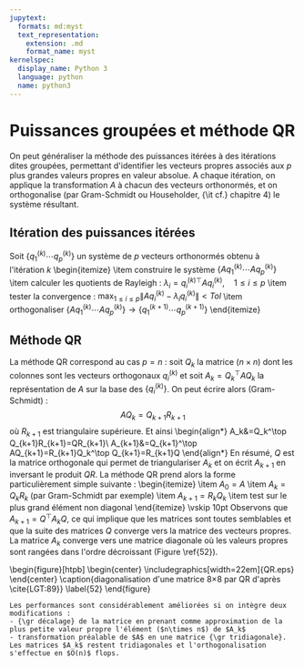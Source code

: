 ```yaml
---
jupytext:
  formats: md:myst
  text_representation:
    extension: .md
    format_name: myst
kernelspec:
  display_name: Python 3
  language: python
  name: python3
---
```

# Puissances groupées et méthode QR

On peut généraliser la méthode des puissances itérées à des itérations dites groupées, permettant d'identifier les vecteurs propres associés aux $p$ plus grandes valeurs propres
en valeur absolue. A chaque itération, on applique la transformation $A$ à chacun des vecteurs orthonormés, et on orthogonalise (par Gram-Schmidt ou Householder, {\it cf.} chapitre 4) le système résultant.

## Itération des puissances itérées

Soit $\{q_1^{(k)}\cdots q_p^{(k)}\}$ un système de $p$ vecteurs orthonormés obtenu à l'itération $k$
\begin{itemize}
    \item construire le système $\{Aq_1^{(k)}\cdots Aq_p^{(k)}\}$
    \item calculer les quotients de Rayleigh : $\lambda_i={q^{(k)}_i}^\top Aq_i^{(k)},\quad 1\leq i\leq p$
    \item tester la convergence : $\displaystyle\max_{1\leq i\leq p} \|Aq_i^{(k)}-\lambda_i q_i^{(k)} \|<Tol$
    \item orthogonaliser $\{Aq_1^{(k)}\cdots Aq_p^{(k)}\} \rightarrow \{q_1^{(k+1)}\cdots q_p^{(k+1)}\}$
\end{itemize}


## Méthode QR


La méthode QR correspond au cas $p=n$ : soit $Q_k$ la matrice ($n\times n$) dont les colonnes sont les vecteurs orthogonaux $q_i^{(k)}$ et soit $A_k=Q_k^\top AQ_k$ la représentation de $A$ sur la base des $\{q_i^{(k)}\}$. On peut écrire alors (Gram-Schmidt) : 
$$
AQ_k=Q_{k+1}R_{k+1}
$$ 
où $R_{k+1}$ est triangulaire supérieure. Et ainsi 
\begin{align*}
A_k&=Q_k^\top Q_{k+1}R_{k+1}=QR_{k+1}\\
A_{k+1}&=Q_{k+1}^\top AQ_{k+1}=R_{k+1}Q_k^\top Q_{k+1}=R_{k+1}Q
\end{align*}
En résumé, $Q$ est la matrice orthogonale qui permet de triangulariser $A_k$ et on écrit $A_{k+1}$ en inversant le produit $QR$. La méthode QR prend alors la forme particulièrement simple suivante :
\begin{itemize}
    \item $A_0=A$
    \item $A_k=Q_kR_k$ (par Gram-Schmidt par exemple)
    \item $A_{k+1}=R_kQ_k$
    \item test sur le plus grand élément non diagonal
\end{itemize}
\vskip 10pt
Observons que $A_{k+1}=Q^\top A_kQ$, ce qui implique que les matrices sont toutes semblables et que la suite des matrices  $Q$ converge vers la matrice des vecteurs propres. La matrice $A_k$ converge vers une matrice diagonale où les valeurs propres sont rangées dans l'ordre décroissant (Figure \ref{52}). 

\begin{figure}[htpb]
\begin{center}
    \includegraphics[width=22em]{QR.eps}
\end{center}
\caption{diagonalisation d'une matrice 8$\times$8 par QR d'après \cite{LGT:89}}
\label{52}
\end{figure}

```{prf:remark}
Les performances sont considérablement améliorées si on intègre deux modifications :
- {\gr décalage} de la matrice en prenant comme approximation de la plus petite valeur propre l'élément ($n\times n$) de $A_k$
- transformation préalable de $A$ en une matrice {\gr tridiagonale}. Les matrices $A_k$ restent tridiagonales et l'orthogonalisation s'effectue en $O(n)$ flops.
```

